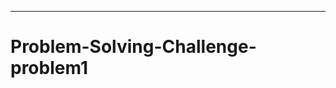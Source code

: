 ------------------------------------------------------------------------------------------
# Problem-Solving-Challenge-problem1
